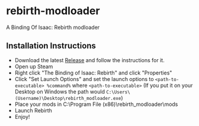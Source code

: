 # rebirth-modloader
A Binding Of Isaac: Rebirth modloader

## Installation Instructions
 - Download the latest [Release](https://github.com/AshenDrops/rebirth-modloader/releases) and follow the instructions for it.
 - Open up Steam
 - Right click "The Binding of Isaac: Rebirth" and click "Properties"
 - Click "Set Launch Options" and set the launch options to `<path-to-executable> %command%` where `<path-to-executable>` (If you put it on your Desktop on Windows the path would `C:\Users\(Username)\Desktop\rebirth_modloader.exe`)
 - Place your mods in C:\Program File (x86)\rebirth\_modloader\mods
 - Launch Rebirth
 - Enjoy!
